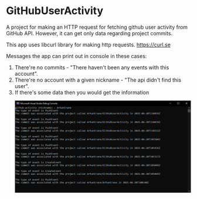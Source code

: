 # GitHubUserActivity
A project for making an HTTP request for fetching github user activity from GitHub API. However, it can get only data regarding project commits.

This app uses libcurl library for making http requests.
https://curl.se

Messages the app can print out in console in these cases:
1. There're no commits - "There haven't been any events with this account".
2. There're no account with a given nickname - "The api didn't find this user".
3. If there's some data then you would get the information
   <p align="left"><img src="console.png"></p>
   
